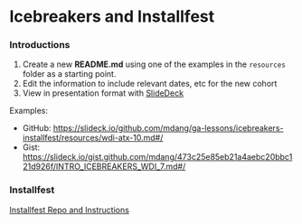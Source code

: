 # Icebreakers and Installfest

### Introductions

1. Create a new **README.md** using one of the examples in the `resources` folder as a starting point. 
2. Edit the information to include relevant dates, etc for the new cohort
3. View in presentation format with [SlideDeck](https://slideck.io)

Examples: 

- GitHub: https://slideck.io/github.com/mdang/ga-lessons/icebreakers-installfest/resources/wdi-atx-10.md#/
- Gist: https://slideck.io/gist.github.com/mdang/473c25e85eb21a4aebc20bbc121d926f/INTRO_ICEBREAKERS_WDI_7.md#/

### Installfest

[Installfest Repo and Instructions](https://github.com/GA-WDI/installfest)
